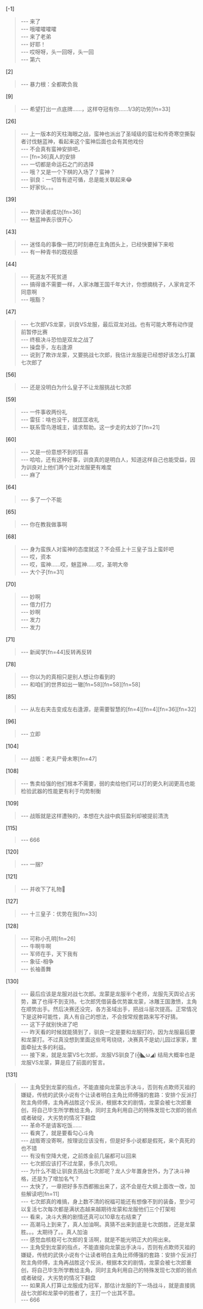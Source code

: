 
[-1] 
>--- 来了<br>
>--- 哦嚯嚯嚯嚯<br>
>--- 来了老弟<br>
>--- 好耶！<br>
>--- 哎呀呀，头一回呀，头一回<br>
>--- 第六<br>

[2] 
>--- 暴力根：全都欺负我<br>

[9] 
>--- 希望打出一点底牌……，这样夺冠有你……1/3的功劳[fn=33]<br>

[26] 
>--- 上一版本的天柱海眼之战，蛮神也派出了圣域级的蛮壮和传奇寒空撕裂者讨伐魅蓝神，看起来这个蛮神后面也会有其他戏份<br>
>--- 不会真有蛮神安排吧，<br>
>--- [fn=36]真人的安排<br>
>--- 一切都是命运石之门的选择<br>
>--- 哦？又是一个下棋的入场了？蛮神？<br>
>--- 驯良：一切皆有迹可循，总是能关联起来😂<br>
>--- 好家伙。。。<br>

[39] 
>--- 欺诈读者成功[fn=36]<br>
>--- 魅蓝神表示很开心<br>

[43] 
>--- 迷怪岛的事像一把刀时刻悬在主角团头上，已经快要掉下来啦<br>
>--- 有一种青书的既视感<br>

[44] 
>--- 死道友不死贫道<br>
>--- 搞得谁不需要一样，人家冰雕王国千年大计，你想摘桃子，人家肯定不同意啊<br>
>--- 哦豁？<br>

[47] 
>--- 七次郎VS龙蒙，训良VS龙服，最后双龙对战。也有可能大寒有动作提前暂停比赛<br>
>--- 终极决斗恐怕是双龙之战了<br>
>--- 操盘手，左右逢源<br>
>--- 说到了欺诈龙蒙，又要挑战七次郎，我估计龙服是已经想好该怎么打赢七次郎了<br>

[56] 
>--- 还是没明白为什么皇子不让龙服挑战七次郎<br>

[59] 
>--- 一件事收两份礼<br>
>--- 雷狂：啥也没干，就匡匡收礼<br>
>--- 联系雪鸟港城主，请求帮助。这一步走的太妙了[fn=21]<br>

[60] 
>--- 又是一份意想不到的狂喜<br>
>--- 哈哈，还有这种好事，训良真的是明白人，知道这样自己也能受益，因为训良对上他们两个比对龙服更有难度<br>
>--- 麻了<br>

[64] 
>--- 多了一个不能<br>

[65] 
>--- 你在教我做事啊<br>

[68] 
>--- 身为蛮族人对蛮神的态度就这？不会搭上十三皇子当上蛮奸吧<br>
>--- 哎，资本<br>
>--- 哎，蛮神……哎，魅蓝神……哎，圣明大帝<br>
>--- 大个子[fn=31]<br>

[70] 
>--- 妙啊<br>
>--- 借力打力<br>
>--- 妙啊<br>
>--- 发力<br>
>--- 发力<br>

[71] 
>--- 新闻学[fn=44]反转再反转<br>

[78] 
>--- 你以为的真相只是别人想让你看到的<br>
>--- 和咱们的世界如出一辙[fn=58][fn=58][fn=58]<br>

[85] 
>--- 从左右夹击变成左右逢源，是需要智慧的[fn=4][fn=4][fn=36][fn=32]<br>

[96] 
>--- 立即<br>

[104] 
>--- 战贩：老夫尸骨未寒[fn=47]<br>

[108] 
>--- 售卖给强的他们根本不需要，弱的卖给他们可以打的更久利润更高也能检验武器的性能更有利于均势制衡<br>

[109] 
>--- 战贩就是这样遭殃的，本想在大战中疯狂盈利却被提前清洗<br>

[115] 
>--- 666<br>

[120] 
>--- 一捆?<br>

[121] 
>--- 并收下了礼物🎁<br>

[127] 
>--- 十三皇子：优势在我[fn=33]<br>

[128] 
>--- 可称小孔明[fn=26]<br>
>--- 牛啊牛啊<br>
>--- 军师在手，天下我有<br>
>--- 象征-相争<br>
>--- 长袖善舞<br>

[130] 
>--- 最后应该是龙服对战七次郎。龙蒙是龙服半个老师，龙服先天舆论占劣势，赢了也得不到支持。七次郎凭借装备优势赢龙蒙，冰雕王国激愤，主角在顺势出手。然后决赛还没完，各方圣域出手，把战斗层次提高。正常情况下是这种可能性，真人有自己的想法，不会按常规套路来写不好猜。<br>
>--- 这下子就别快进了吧<br>
>--- 昨天看的时候就能猜到了，驯良一定是要和龙服打的，因为龙服最后要和龙蒙打。不过真没想到里面这些弯弯绕绕，决赛真不是幼儿园过家家，里面牵扯太多的利益。<br>
>--- 接下来，就是龙蒙VS七次郎，龙服VS驯良了(╬◣ω◢)
结局大概率也是龙服VS龙蒙，算是应了前面的誓言。<br>

[131] 
>--- 主角受到龙蒙的指点，不能直接向龙蒙出手决斗，否则有点欺师灭祖的嫌疑，传统的武侠小说有个让读者明白主角比师傅强的套路：安排个反派打败主角师傅，主角再战胜这个反派，根据本文的剧情，龙蒙会被七次郎重创，将自己毕生所学教给主角，同时主角利用自己的特殊发现七次郎的弱点或者破绽，大劣势的情况下翻盘<br>
>--- 革命不是请客吃饭……<br>
>--- 看爽了，就是要看勾心斗角<br>
>--- 战贩寄没寄啊，按理说应该没有，但是好多小说都是假死，来个真死的也不错<br>
>--- 有没有空降大佬，之前炼金前几届都可以回来<br>
>--- 七次郎应该打不过龙蒙，多杀几次呗。<br>
>--- 为什么不能让驯良去挑战七次郎呢？龙人少年置身世外，为了决斗神格，还是为了增加名气？<br>
>--- 太快了，一章把好多东西都搬出来了，这不会是在大纲上面改一改，加些解读吧[fn=11]<br>
>--- 七次郎真的难搞，身上数不清的祝福可能还有想像不到的装备，至少可以复活七次每次都是满状态越来越期待龙蒙和龙服他们三个打架啦<br>
>--- 看来，决斗大赛的剧情还真可以10章左右结束了<br>
>--- 高潮马上到来了，真人加油啊。真猜不出来到底是七次朗胜，还是龙蒙胜。。。太期待了。。真人加油<br>
>--- 感觉血核稳可七次郎的复活啊，就是不能光明正大的用出来。<br>
>--- 主角受到龙蒙的指点，不能直接向龙蒙出手决斗，否则有点欺师灭祖的嫌疑，传统的武侠小说有个让读者明白主角比师傅强的套路：安排个反派打败主角师傅，主角再战胜这个反派，根据本文的剧情，龙蒙会被七次郎重创，将自己毕生所学教给主角，同时主角利用自己的特殊发现七次郎的弱点或者破绽，大劣势的情况下翻盘<br>
>--- 如果真人打算让龙服成为冠军，那估计龙服的下一场战斗，就是直接挑战七次郎和龙蒙中的胜者了，主打一个出其不意。<br>
>--- 666<br>
